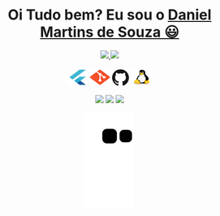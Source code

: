 <div>
  
  <h1 align="center">
    Oi Tudo bem? Eu sou o 
    <a href="s:https://br.linkedin.com/in/daniel-martins-de-souza-0ab178211"  target="_blank">Daniel Martins de Souza 😃️</a>
  </h1>
  
</div>

<div align="center">
  <a href="https://github.com/DanielMartinsSouza">
    <img height="150em" src="https://github-readme-stats.vercel.app/api?username=DanielMartinsSouza&count_private=true&include_all_commits=true&show_icons=true&theme=dracula&hide_border=false&show_owner=true"/>
    <img height="150em" src="https://github-readme-stats.vercel.app/api/top-langs/?username=DanielMartinsSouza&theme=dracula&hide_border=false&&layout=compact"/>
  </a>
</div>

<div align="center" valign="top"><br>

  <img align="center" alt="flutter" height="30" width="40" src="https://raw.githubusercontent.com/devicons/devicon/master/icons/flutter/flutter-original.svg">
  <img align="center" alt="git" height="30" width="40" src="https://raw.githubusercontent.com/devicons/devicon/master/icons/git/git-original.svg">
  <img align="center" alt="github" height="35" width="35" src="https://raw.githubusercontent.com/devicons/devicon/master/icons/github/github-original.svg">
  <img align="center" alt="linux" height="30" width="40" src="https://raw.githubusercontent.com/devicons/devicon/master/icons/linux/linux-original.svg">
</div><br>

<div align="center">
  <a href="https://instagram.com/daniel_martins_souza?igshid=ZDdkNTZiNTM=" target="_blank"><img src="https://img.shields.io/badge/-Instagram-%23E4405F?style=for-the-badge&logo=instagram&logoColor=white" target="_blank"></a>
  <a href="https://br.linkedin.com/in/daniel-martins-de-souza-0ab178211" target="_blank"><img src="https://img.shields.io/badge/-LinkedIn-%230077B5?style=for-the-badge&logo=linkedin&logoColor=white" target="_blank"></a> 
  <a href="danielmartsouza@gmail.com"><img src="https://img.shields.io/badge/-Gmail-%23333?style=for-the-badge&logo=gmail&logoColor=white" target="_blank"></a>
</div>

<div align="center">

  ![Snake animation](https://github.com/DanielMartinsSouza/DanielMartinsSouza/blob/output/github-contribution-grid-snake.svg)
  
</div>
